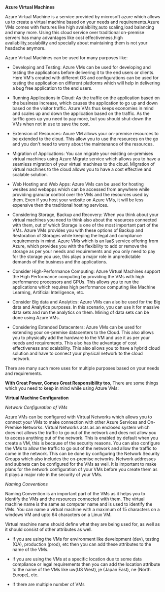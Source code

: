 **Azure Virtual Machines**

Azure Virtual Machine is a service provided by microsoft azure which allows us to create a virtual machine based on your needs and requirements.Azure VMs comes with features like high avaialbility,auto scaling,load balancing and many more. Using this cloud service over traditional on-premise servers has many advantages like cost effectiveness,high availability,scalability and specially about maintaining them is not your headache anymore.

Azure Virtual Machines can be used for many purposes like:

- Developing and Testing: Azure VMs can be used for developing and testing the applications before delivering it to the end users or clients. Here VM's created with different OS and configurations can be used for testing the application on different platforms which will help in delivering a bug free application to the end users.

- Running Applications in Cloud: As the traffic on the application based on the business increase, which causes the application to go up and down based on the visitor traffic. Azure VMs thus keeps economies in mind and scales up and down the application based on the traffic. As the tarffic goes up you need to pay more, but you should shut-down the VMs when not in use to save the cost.

- Extension of Resources: Axure VM allows your on-premise resources to be extended to the cloud. This allow you to use the resources on the go and you don't need to worry about the maintenance of the resources.

- Migration of Applications: You can migrate your existing on-premises virtual machines using Azure Migrate service which allows you to have a seamless migration of your virtual machines to the cloud. Migration of virtual machines to the cloud allows you to have a cost effective and scalable solution.

- Web Hosting and Web Apps: Azure VMs can be used for hosting wesites and webapps which can be accessed from anywhere while providing granular control over the VMs and the resources used by them. Even if you host your website on Azure VMs, it will be less expensive then the traditional hosting services.

- Considering Storage, Backup and Recovery: When you think about your virtual machines you need to think also about the resources connected with them, out of which Storage is one of the most important part of the VMs. Azure VMs provides you with these options of Backup and Restoration of Storages while keeping the legal and compliance requirements in mind. Azure VMs which is an IaaS service offering from Azure, which provides you with the flexibility to add or remove the storage as per your needs and requirements and you only need to pay for the storage you use, this plays a major role in unpredictable demands of the business and the applications.

- Consider High-Performance Computing: Azure Virtual Machines support the High Performance computing by providing the VMs with high performance processors and GPUs. This allows you to run the applications which requires high performance computing like Machine Learning, Artificial Intelligence, etc.

- Consider Big data and Analytics: Azure VMs can also be used for the Big data and Analytics purposes. In this scenario, you can use it for massive data sets and run the analytics on them. Mining of data sets can be done using Azure VMs. 

- Considering Extended Datacenters: Azure VMs can be used for extending your on-premise datacenters to the Cloud. This also allows you to physically add the hardware to the VM and use it as per your needs and requirements. This also has the advantage of cost effectiveness and scalability. This also allows you to have a hybrid cloud solution and have to connect your physical network to the cloud network.

There are many such more uses for multiple purposes based on your needs and requirements.

**With Great Power, Comes Great Responsibility too**, There are some things which you need to keep in mind while using Azure VMs:

**Virtual Machine Configuration**

*Network Configuration of VMs*

Azure VMs can be configured with Virtual Networks which allows you to connect your VMs to make connection with other Azure Services and On-Premise Networks. Virtual Networks acts as an enclosed system which does not allows the traffic to go out of the network and does not allow you to access anything out of the network. This is enabled by default when you create a VM, this is because of the security reasons. You can also configure the VMs to allow the traffic to go out of the network and allow the traffic to come in the network. This can be done by configuring the Network Security Groups which also includes the on-premise networks. Network addresses and subnets can be configured for the VMs as well. It is important to make plans for the network configuration of your VMs before you create them as it plays a major role in the security of your VMs.

*Naming Conventions*

Naming Convention is an important part of the VMs as it helps you to identify the VMs and the resources connected with them. The virtual machine name is the same as computer name and is used to identify the VMs. You can name a virtual machine with a maximum of 15 characters on a windows VM and upto 64 characters on a Linux VM.

Virtual machine name should define what they are being used for, as well as it should consist of other attributes as well.

- If you are using the VMs for environment like development (dev), testing (QA), production (prod), etc then you can add these attributes to the name of the VMs.

- If you are using the VMs at a specific location due to some data compliance or legal requirements then you can add the location attribute to the name of the VMs like uw(US West), je (Japan East), ne (North Europe), etc.

- If there are multiple number of VMs 